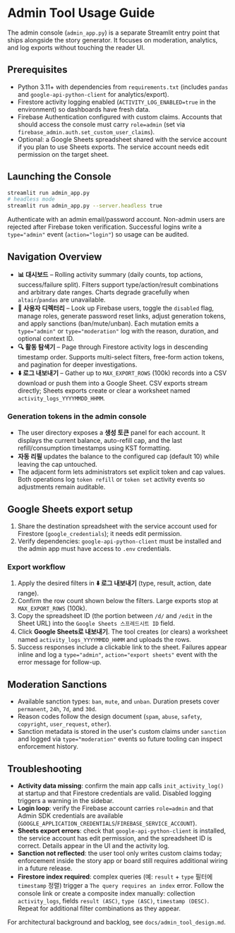 # Admin Tool Usage Guide

The admin console (`admin_app.py`) is a separate Streamlit entry point that ships alongside the story generator. It focuses on moderation, analytics, and log exports without touching the reader UI.

## Prerequisites
- Python 3.11+ with dependencies from `requirements.txt` (includes `pandas` and `google-api-python-client` for analytics/export).
- Firestore activity logging enabled (`ACTIVITY_LOG_ENABLED=true` in the environment) so dashboards have fresh data.
- Firebase Authentication configured with custom claims. Accounts that should access the console must carry `role=admin` (set via `firebase_admin.auth.set_custom_user_claims`).
- Optional: a Google Sheets spreadsheet shared with the service account if you plan to use Sheets exports. The service account needs edit permission on the target sheet.

## Launching the Console
```bash
streamlit run admin_app.py
# headless mode
streamlit run admin_app.py --server.headless true
```

Authenticate with an admin email/password account. Non-admin users are rejected after Firebase token verification. Successful logins write a `type="admin"` event (`action="login"`) so usage can be audited.

## Navigation Overview
- **📊 대시보드** – Rolling activity summary (daily counts, top actions, success/failure split). Filters support type/action/result combinations and arbitrary date ranges. Charts degrade gracefully when `altair`/`pandas` are unavailable.
- **👥 사용자 디렉터리** – Look up Firebase users, toggle the `disabled` flag, manage roles, generate password reset links, adjust generation tokens, and apply sanctions (ban/mute/unban). Each mutation emits a `type="admin"` or `type="moderation"` log with the reason, duration, and optional context ID.
- **🔍 활동 탐색기** – Page through Firestore activity logs in descending timestamp order. Supports multi-select filters, free-form action tokens, and pagination for deeper investigations.
- **⬇️ 로그 내보내기** – Gather up to `MAX_EXPORT_ROWS` (100k) records into a CSV download or push them into a Google Sheet. CSV exports stream directly; Sheets exports create or clear a worksheet named `activity_logs_YYYYMMDD_HHMM`.

### Generation tokens in the admin console
- The user directory exposes a **생성 토큰** panel for each account. It displays the current balance, auto-refill cap, and the last refill/consumption timestamps using KST formatting.
- **자동 리필** updates the balance to the configured cap (default 10) while leaving the cap untouched.
- The adjacent form lets administrators set explicit token and cap values. Both operations log `token refill` or `token set` activity events so adjustments remain auditable.

## Google Sheets export setup
1. Share the destination spreadsheet with the service account used for Firestore (`google_credentials`); it needs edit permission.
2. Verify dependencies: `google-api-python-client` must be installed and the admin app must have access to `.env` credentials.

### Export workflow
1. Apply the desired filters in **⬇️ 로그 내보내기** (type, result, action, date range).
2. Confirm the row count shown below the filters. Large exports stop at `MAX_EXPORT_ROWS` (100k).
3. Copy the spreadsheet ID (the portion between `/d/` and `/edit` in the Sheet URL) into the `Google Sheets 스프레드시트 ID` field.
4. Click **Google Sheets로 내보내기**. The tool creates (or clears) a worksheet named `activity_logs_YYYYMMDD_HHMM` and uploads the rows.
5. Success responses include a clickable link to the sheet. Failures appear inline and log a `type="admin"`, `action="export sheets"` event with the error message for follow-up.

## Moderation Sanctions
- Available sanction types: `ban`, `mute`, and `unban`. Duration presets cover `permanent`, `24h`, `7d`, and `30d`.
- Reason codes follow the design document (`spam`, `abuse`, `safety`, `copyright`, `user_request`, `other`).
- Sanction metadata is stored in the user's custom claims under `sanction` and logged via `type="moderation"` events so future tooling can inspect enforcement history.

## Troubleshooting
- **Activity data missing**: confirm the main app calls `init_activity_log()` at startup and that Firestore credentials are valid. Disabled logging triggers a warning in the sidebar.
- **Login loop**: verify the Firebase account carries `role=admin` and that Admin SDK credentials are available (`GOOGLE_APPLICATION_CREDENTIALS`/`FIREBASE_SERVICE_ACCOUNT`).
- **Sheets export errors**: check that `google-api-python-client` is installed, the service account has edit permission, and the spreadsheet ID is correct. Details appear in the UI and the activity log.
- **Sanction not reflected**: the user tool only writes custom claims today; enforcement inside the story app or board still requires additional wiring in a future release.
- **Firestore index required**: complex queries (예: `result` + `type` 필터에 `timestamp` 정렬) trigger a `The query requires an index` error. Follow the console link or create a composite index manually: collection `activity_logs`, fields `result (ASC)`, `type (ASC)`, `timestamp (DESC)`. Repeat for additional filter combinations as they appear.

For architectural background and backlog, see `docs/admin_tool_design.md`.
